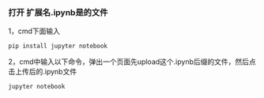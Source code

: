 
### 打开 扩展名.ipynb是的文件

1，cmd下面输入

```
pip install jupyter notebook
```

2，cmd中输入以下命令，弹出一个页面先upload这个.ipynb后缀的文件，然后点击上传后的.ipynb文件

```
jupyter notebook
```







